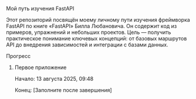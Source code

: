 Мой путь изучения FastAPI

Этот репозиторий посвящён моему личному пути изучения фреймворка FastAPI по книге «FastAPI» Билла Любановича. Он содержит код из примеров, упражнений и небольших проектов. Цель — получить практическое понимание ключевых концепций: от базовых маршрутов API до внедрения зависимостей и интеграции с базами данных.

Прогресс

1) Первое приложение

    Начало: 13 августа 2025, 09:48 

    Конец: [Заполните после завершения]
